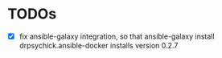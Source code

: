 TODOs
=====
* [x] fix ansible-galaxy integration, so that ansible-galaxy install drpsychick.ansible-docker installs version 0.2.7
